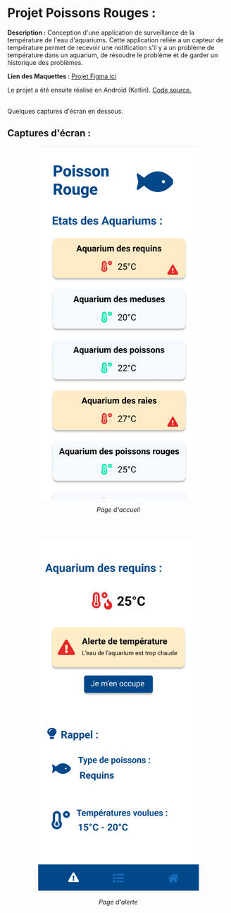 # Projet Poissons Rouges :


<b>Description :</b> Conception d'une application de surveillance de la température de l'eau d'aquariums. Cette application reliée a un capteur de température permet de recevoir une notification s'il y a un problème de température dans un aquarium, de résoudre le problème et de garder un historique des problèmes.   

<b>Lien des Maquettes :</b> [Projet Figma ici](https://www.figma.com/file/Ejmle3evVdwZLohsBShrG2/PoissonsRouges?node-id=0%3A1)

Le projet a été ensuite réalisé en Androïd (Kotlin). [Code source.](https://github.com/LeoThinnes/PoissonsRouges)

</br>
Quelques captures d'écran en dessous.

## Captures d'écran :

<p align=center><img src="https://github.com/LeoThinnes/UX-UI/blob/main/Images/poissonsRouges/PR-Accueil.png"></p>
<p align=center><i>Page d'accueil</i></p>
</br></br>

<p align=center><img src="https://github.com/LeoThinnes/UX-UI/blob/main/Images/poissonsRouges/PR-PageAlerte.png"></p>
<p align=center><i>Page d'alerte</i></p>

